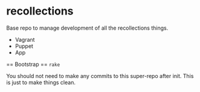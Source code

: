 recollections
=============

Base repo to manage development of all the recollections things.

* Vagrant
* Puppet
* App

== Bootstrap ==
`rake`

You should not need to make any commits to this super-repo after init.
This is just to make things clean.

